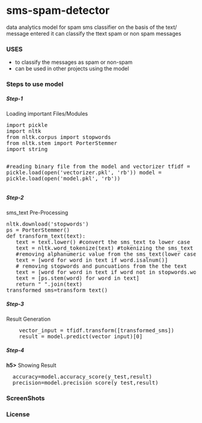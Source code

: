 # sms-spam-detector
data analytics model for spam sms classifier on the basis of the text/ message entered it can classify the ttext spam or non spam messages 

<h3><b> USES </b></h3>
<ul>
  <li>to classify the messages as spam or non-spam</li>
  <li>can be used in other projects using the model</li>
</ul>
<h3>Steps to use model</h3>
<p><b><h5>Step-1</h5></b> Loading important Files/Modules </p>
<pre lang="sh">
import pickle
import nltk
from nltk.corpus import stopwords
from nltk.stem import PorterStemmer
import string

#reading binary file from the model and vectorizer
tfidf = pickle.load(open('vectorizer.pkl', 'rb'))
model = pickle.load(open('model.pkl', 'rb'))
</pre>

<p><b><h5>Step-2</h5></b> sms_text Pre-Processing </p>
<pre lang="sh">
nltk.download('stopwords')
ps = PorterStemmer()
def transform_text(text):
   text = text.lower() #convert the sms_text to lower case 
   text = nltk.word_tokenize(text) #tokenizing the sms_text and creating tokens         
   #removing alphanumeric value from the sms_text(lower case)
   text = [word for word in text if word.isalnum()] 
   # removing stopwords and puncuations from the the text  
   text = [word for word in text if word not in stopwords.words('english') and word not in string.punctuation]
   text = [ps.stem(word) for word in text]
   return " ".join(text)
transformed_sms=transform_text(<input_sms>)
</pre>
<p><b><h5>Step-3</h5></b> Result Generation </p>
<pre lang="sh">
    vector_input = tfidf.transform([transformed_sms])
    result = model.predict(vector_input)[0]
</pre>

<p><b><h5>Step-4</h5>h5></b> Showing Result</p>
<pre lan="sh">
  accuracy=model.accuracy_score(y_test,result)
  precision=model.precision_score(y_test,result)
</pre>  

<b><h3> ScreenShots </h3></b>
<b><h3>License</h3></b>

